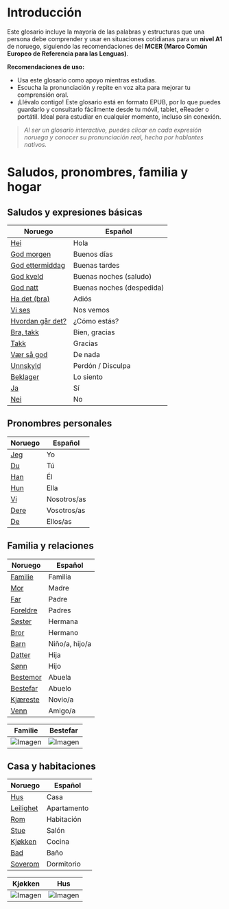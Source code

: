 # Introducción

Este glosario incluye la mayoría de las palabras y estructuras que una persona debe comprender y usar en situaciones cotidianas para un **nivel A1** de noruego, siguiendo las recomendaciones del **MCER (Marco Común Europeo de Referencia para las Lenguas)**.

**Recomendaciones de uso:**

* Usa este glosario como apoyo mientras estudias.
* Escucha la pronunciación y repite en voz alta para mejorar tu comprensión oral.
* ¡Llévalo contigo! Este glosario está en formato EPUB, por lo que puedes guardarlo y consultarlo fácilmente desde tu móvil, tablet, eReader o portátil. Ideal para estudiar en cualquier momento, incluso sin conexión.

> *Al ser un glosario interactivo, puedes clicar en cada expresión noruega y conocer su pronunciación real, hecha por hablantes nativos.*

# Saludos, pronombres, familia y hogar

## Saludos y expresiones básicas

| Noruego         | Español               |
|------------------|------------------------|
| [Hei](https://forvo.com/word/hei/)              | Hola                   |
| [God morgen](https://forvo.com/word/god_morgen/)       | Buenos días            |
| [God ettermiddag](https://forvo.com/word/god_ettermiddag/)  | Buenas tardes          |
| [God kveld](https://forvo.com/word/god_kveld/)        | Buenas noches (saludo) |
| [God natt](https://forvo.com/word/god_natt/)         | Buenas noches (despedida) |
| [Ha det (bra)](https://forvo.com/word/ha_det/)     | Adiós                  |
| [Vi ses](https://forvo.com/word/vi_ses/)           | Nos vemos              |
| [Hvordan går det?](https://forvo.com/word/hvordan_g%C3%A5r_det/) | ¿Cómo estás?           |
| [Bra, takk](https://forvo.com/word/bra_takk/)        | Bien, gracias          |
| [Takk](https://forvo.com/word/takk/)             | Gracias                |
| [Vær så god](https://forvo.com/word/v%C3%A6r_s%C3%A5_god/)       | De nada                |
| [Unnskyld](https://forvo.com/word/unnskyld/)         | Perdón / Disculpa      |
| [Beklager](https://forvo.com/word/beklager/)         | Lo siento              |
| [Ja](https://forvo.com/word/ja/)               | Sí                     |
| [Nei](https://forvo.com/word/nei/)              | No                     |


## Pronombres personales
| Noruego           | Español      |
|-------------------|--------------|
| [Jeg](https://forvo.com/word/jeg/)     | Yo           |
| [Du](https://forvo.com/word/du/)      | Tú           |
| [Han](https://forvo.com/word/han/)     | Él           |
| [Hun](https://forvo.com/word/hun/)     | Ella         |
| [Vi](https://forvo.com/word/vi/)      | Nosotros/as  |
| [Dere](https://forvo.com/word/dere/)    | Vosotros/as  |
| [De](https://forvo.com/word/de/)      | Ellos/as     |

## Familia y relaciones
| Noruego          | Español          |
|------------------|------------------|
| [Familie](https://forvo.com/word/familie/)      | Familia          |
| [Mor](https://forvo.com/word/mor/)          | Madre            |
| [Far](https://forvo.com/word/far/)          | Padre            |
| [Foreldre](https://forvo.com/word/foreldre/)     | Padres           |
| [Søster](https://forvo.com/word/søster/)       | Hermana          |
| [Bror](https://forvo.com/word/bror/)         | Hermano          |
| [Barn](https://forvo.com/word/barn/)         | Niño/a, hijo/a   |
| [Datter](https://forvo.com/word/datter/)       | Hija             |
| [Sønn](https://forvo.com/word/sønn/)         | Hijo             |
| [Bestemor](https://forvo.com/word/bestemor/)     | Abuela           |
| [Bestefar](https://forvo.com/word/bestefar/)     | Abuelo           |
| [Kjæreste](https://forvo.com/word/kjæreste/)     | Novio/a          |
| [Venn](https://forvo.com/word/venn/)         | Amigo/a          |

| Familie                      | Bestefar                      |
|----------------------------------|----------------------------------|
| ![Imagen](https://i.postimg.cc/1Xsfbkmz/big-young-family-with-four-kids-terrace-wooden-house-winter-day.jpg)   | ![Imagen](https://i.postimg.cc/02fPt6KD/granddad-grandson-countryside-farm.jpg)   |

## Casa y habitaciones
| Noruego       | Español         |
|---------------|-----------------|
| [Hus](https://forvo.com/word/hus/)       | Casa            |
| [Leilighet](https://forvo.com/word/leilighet/) | Apartamento     |
| [Rom](https://forvo.com/word/rom/)       | Habitación      |
| [Stue](https://forvo.com/word/stue/)      | Salón           |
| [Kjøkken](https://forvo.com/word/kjøkken/)   | Cocina          |
| [Bad](https://forvo.com/word/bad/)       | Baño            |
| [Soverom](https://forvo.com/word/soverom/)   | Dormitorio      |

| Kjøkken                      | Hus                      |
|----------------------------------|----------------------------------|
| ![Imagen](https://i.postimg.cc/L5SFDRHx/kitchen-interior-design-with-wooden-table.jpg)   | ![Imagen](https://i.postimg.cc/J0xG8p05/long-shot-facade-cabin-alpe-d-huez-ski-resort-french-alps-sunrise.jpg)   |